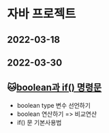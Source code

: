 # 자바 프로젝트
## 2022-03-18

## 2022-03-30
## :cat:[boolean과 if() 명령문](https://github.com/junyeongchang/Biz_2022_505_javaWork/tree/master/Java_10_Varriable_06)
* boolean type 변수 선언하기
* boolean 연산하기 => 비교연산
* if() 문 기본사용법